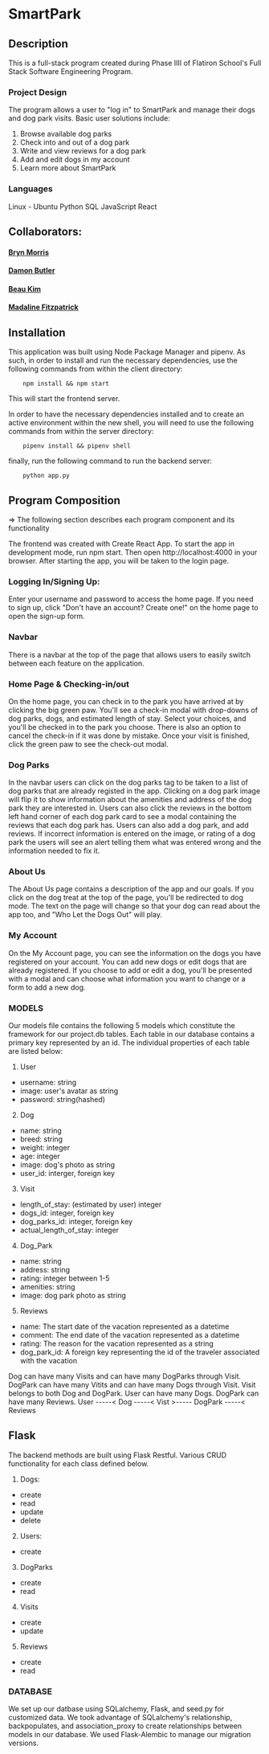 
# SmartPark

## Description
This is a full-stack program created during Phase IIII of Flatiron School's Full Stack Software Engineering Program.

### Project Design

The program allows a user to "log in" to SmartPark and manage their dogs and dog park visits. Basic user solutions include:
1. Browse available dog parks
2. Check into and out of a dog park
3. Write and view reviews for a dog park
4. Add and edit dogs in my account
4. Learn more about SmartPark

### Languages

Linux - Ubuntu
Python
SQL
JavaScript
React

## Collaborators: 

#### [Bryn Morris](https://github.com/bryn-morris)
#### [Damon Butler](https://github.com/DamonButler)
#### [Beau Kim](https://github.com/chasecivillion)
#### [Madaline Fitzpatrick](https://github.com/madalinefitz)

## Installation

This application was built using Node Package Manager and pipenv. As such, in order to install and run the necessary dependencies, use the following commands from within the client directory:

        npm install && npm start

This will start the frontend server.

In order to have the necessary dependencies installed and to create an active environment within the new shell, you will need to use the following commands from within the server directory:

        pipenv install && pipenv shell

finally, run the following command to run the backend server:

        python app.py

## Program Composition
=> The following section describes each program component and its functionality

The frontend was created with Create React App.
To start the app in development mode, run npm start. Then open http://localhost:4000 in your browser.
After starting the app, you will be taken to the login page.

### Logging In/Signing Up:
Enter your username and password to access the home page.
If you need to sign up, click "Don't have an account? Create one!" on the home page to open the sign-up form.

### Navbar
There is a navbar at the top of the page that allows users to easily switch between each feature on the application.

### Home Page & Checking-in/out
On the home page, you can check in to the park you have arrived at by clicking the big green paw. You'll see a check-in modal with drop-downs of dog parks, dogs, and estimated length of stay. Select your choices, and you'll be checked in to the park you choose. There is also an option to cancel the check-in if it was done by mistake. Once your visit is finished, click the green paw to see the check-out modal.

### Dog Parks
In the navbar users can click on the dog parks tag to be taken to a  list of dog parks that are already registed in the app. Clicking on a dog park image will flip it to show information about the amenities and address of the dog park they are interested in. Users can also click the reviews in the bottom left hand corner of each dog park card to see a modal containing the reviews that each dog park has.
Users can also add a dog park, and add reviews. If incorrect information is entered on the image, or rating of a dog park the users will see an alert telling them what was entered wrong and the information needed to fix it.

### About Us
The About Us page contains a description of the app and our goals. If you click on the dog treat at the top of the page, you'll be redirected to dog mode. The text on the page will change so that your dog can read about the app too, and "Who Let the Dogs Out" will play.

### My Account
On the My Account page, you can see the information on the dogs you have registered on your account. You can add new dogs or edit dogs that are already registered. If you choose to add or edit a dog, you'll be presented with a modal and can choose what information you want to change or a form to add a new dog.

### MODELS
Our models file contains the following 5 models which constitute the framework for our project.db tables.
Each table in our database contains a primary key represented by an id.
The individual properties of each table are listed below:

1. User
- username: string
- image: user's avatar as string
- password: string(hashed)

2. Dog
- name: string
- breed: string
- weight: integer
- age: integer
- image: dog's photo as string
- user_id: interger, foreign key

3. Visit
- length_of_stay: (estimated by user) integer
- dogs_id: integer, foreign key
- dog_parks_id: integer, foreign key
- actual_length_of_stay: integer

4. Dog_Park
- name: string
- address: string
- rating: integer between 1-5
- amenities: string
- image: dog park photo as string

5. Reviews
- name: The start date of the vacation represented as a datetime
- comment: The end date of the vacation represented as a datetime
- rating: The reason for the vacation represented as a string
- dog_park_id: A foreign key representing the id of the traveler associated with the vacation

Dog can have many Visits and can have many DogParks through Visit. DogPark can have many Vitits and can have many Dogs through Visit. Visit belongs to both Dog and DogPark. User can have many Dogs. DogPark can have many Reviews.
    User -----< Dog -----< Vist >----- DogPark -----< Reviews

## Flask
The backend methods are built using Flask Restful. Various CRUD functionality for each class defined below. 

1. Dogs:
- create
- read
- update
- delete

2. Users:
- create

3. DogParks
- create
- read

4. Visits
- create
- update

5. Reviews
- create
- read

### DATABASE
We set up our datbase using SQLalchemy, Flask, and seed.py for customized data. We took advantage of SQLalchemy's relationship, backpopulates, and association_proxy to create relationships between models in our database. We used Flask-Alembic to manage our migration versions.




